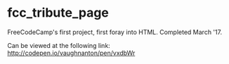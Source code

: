 # fcc_tribute_page
FreeCodeCamp's first project, first foray into HTML. Completed March '17.

Can be viewed at the following link:
http://codepen.io/vaughnanton/pen/vxdbWr

